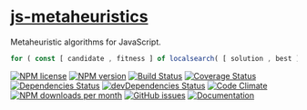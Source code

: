 [js-metaheuristics](http://aureooms.github.io/js-metaheuristics)
==

Metaheuristic algorithms for JavaScript.

```js
for ( const [ candidate , fitness ] of localsearch( [ solution , best ] ) ) ... ;
```

[![NPM license](http://img.shields.io/npm/l/@aureooms/js-metaheuristics.svg?style=flat)](https://raw.githubusercontent.com/aureooms/js-metaheuristics/master/LICENSE)
[![NPM version](http://img.shields.io/npm/v/@aureooms/js-metaheuristics.svg?style=flat)](https://www.npmjs.org/package/@aureooms/js-metaheuristics)
[![Build Status](http://img.shields.io/travis/aureooms/js-metaheuristics.svg?style=flat)](https://travis-ci.org/aureooms/js-metaheuristics)
[![Coverage Status](http://img.shields.io/coveralls/aureooms/js-metaheuristics.svg?style=flat)](https://coveralls.io/r/aureooms/js-metaheuristics)
[![Dependencies Status](http://img.shields.io/david/aureooms/js-metaheuristics.svg?style=flat)](https://david-dm.org/aureooms/js-metaheuristics#info=dependencies)
[![devDependencies Status](http://img.shields.io/david/dev/aureooms/js-metaheuristics.svg?style=flat)](https://david-dm.org/aureooms/js-metaheuristics#info=devDependencies)
[![Code Climate](http://img.shields.io/codeclimate/github/aureooms/js-metaheuristics.svg?style=flat)](https://codeclimate.com/github/aureooms/js-metaheuristics)
[![NPM downloads per month](http://img.shields.io/npm/dm/@aureooms/js-metaheuristics.svg?style=flat)](https://www.npmjs.org/package/@aureooms/js-metaheuristics)
[![GitHub issues](http://img.shields.io/github/issues/aureooms/js-metaheuristics.svg?style=flat)](https://github.com/aureooms/js-metaheuristics/issues)
[![Documentation](https://aureooms.github.io/js-metaheuristics/badge.svg)](https://aureooms.github.io/js-metaheuristics/source.html)
